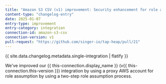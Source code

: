 ```yaml
---
title: "Amazon S3 CSV (v1) improvement: Security enhancement for role assumption"
content-type: "changelog-entry"
date: 2025-01-07
entry-type: improvement
entry-category: integration
connection-id: amazon-s3-csv
connection-version: v1 
pull-request: "https://github.com/singer-io/tap-heap/pull/21"
---
```

{{ site.data.changelog.metadata.single-integration | flatify }}

We've improved our {{ this-connection.display_name }} (v{{ this-connection.this-version }}) integration by using a proxy AWS account for role assumption by using a two-step role assumption process.